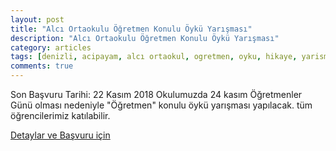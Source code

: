 ```yaml
---
layout: post
title: "Alcı Ortaokulu Öğretmen Konulu Öykü Yarışması"
description: "Alcı Ortaokulu Öğretmen Konulu Öykü Yarışması"
category: articles
tags: [denizli, acipayam, alcı ortaokul, ogretmen, oyku, hikaye, yarisma]
comments: true
---
```


Son Başvuru Tarihi: 22 Kasım 2018
Okulumuzda 24 kasım Öğretmenler Günü olması nedeniyle "Öğretmen" konulu öykü yarışması yapılacak. tüm öğrencilerimiz katılabilir.

[Detaylar ve Başvuru için](http://alciortaokulu.meb.k12.tr/icerikler/alci-ortaokulu-quotogretmenquot-konulu-oyku-yarismasi-yapilacak_5829539.html)